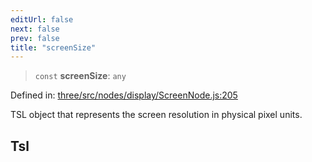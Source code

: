 ```yaml
---
editUrl: false
next: false
prev: false
title: "screenSize"
---
```


> `const` **screenSize**: `any`

Defined in: [three/src/nodes/display/ScreenNode.js:205](https://github.com/DefinitelyMaybe/three-i18n/blob/fa57b79433d1c349ffb23a78727299c8d4190136/three/src/nodes/display/ScreenNode.js#L205)

TSL object that represents the screen resolution in physical pixel units.

## Tsl
